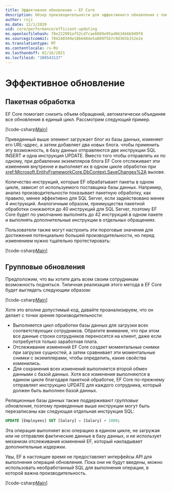 ```yaml
---
title: Эффективное обновление — EF Core
description: Обзор производительности для эффективного обновления с помощью Entity Framework Core
author: roji
ms.date: 12/1/2020
uid: core/performance/efficient-updating
ms.openlocfilehash: f8e222991af52cd7cae6089e95ad6634b6b949f8
ms.sourcegitcommit: 704240349e18b6404e5a809f5b7c9d365b152e2e
ms.translationtype: MT
ms.contentlocale: ru-RU
ms.lasthandoff: 02/16/2021
ms.locfileid: "100543137"
---
```

# <a name="efficient-updating"></a>Эффективное обновление

## <a name="batching"></a>Пакетная обработка

EF Core помогает снизить объем обращений, автоматически объединяя все обновления в единый цикл. Рассмотрим следующий пример.

[!code-csharp[Main](../../../samples/core/Performance/Program.cs#SaveChangesBatching)]

Приведенный выше элемент загружает блог из базы данных, изменяет его URL-адрес, а затем добавляет два новых блога. чтобы применить эту возможность, в базу данных отправляются две инструкции SQL INSERT и одна инструкция UPDATE. Вместо того чтобы отправлять их по одному, при добавлении экземпляров блога EF Core отслеживает эти изменения внутренне и выполняет их в одном цикле обработки при <xref:Microsoft.EntityFrameworkCore.DbContext.SaveChanges%2A> вызове.

Количество инструкций, которые EF обрабатывает пакеты в одном цикле, зависит от используемого поставщика базы данных. Например, анализ производительности показывает пакетную обработку, как правило, менее эффективно для SQL Server, если задействовано менее 4 инструкций. Аналогичным образом, преимущества пакетной обработки снижаются до 40 инструкций для SQL Server, поэтому EF Core будет по умолчанию выполнять до 42 инструкций в одном пакете и выполнять дополнительные инструкции в отдельных обращениях.

Пользователи также могут настроить эти пороговые значения для достижения потенциально большей производительности, но перед изменением нужно тщательно протестировать:

[!code-csharp[Main](../../../samples/core/Performance/BatchTweakingContext.cs#BatchTweaking)]

## <a name="bulk-updates"></a>Групповые обновления

Предположим, что вы хотите дать всем своим сотрудникам возможность подняться. Типичная реализация этого метода в EF Core будет выглядеть следующим образом:

[!code-csharp[Main](../../../samples/core/Performance/Program.cs#UpdateWithoutBulk)]

Хотя это вполне допустимый код, давайте проанализируем, что он делает с точки зрения производительности:

* Выполняется цикл обработки базы данных для загрузки всех соответствующих сотрудников. Обратите внимание, что при этом все данные строки сотрудников переносятся на клиент, даже если потребуется только заработная плата.
* Отслеживание изменений EF Core создает моментальные снимки при загрузке сущностей, а затем сравнивает эти моментальные снимки с экземплярами, чтобы определить, какие свойства изменились.
* Для сохранения всех изменений выполняется второй обмен данными с базой данных. Хотя все изменения выполняются в едином цикле благодаря пакетной обработке, EF Core по-прежнему отправляет инструкцию UPDATE для каждого сотрудника, который должен быть выполнен базой данных.

Реляционные базы данных также поддерживают *групповые обновления*, поэтому приведенные выше инструкции могут быть перезаписаны как следующая отдельная инструкция SQL:

```sql
UPDATE [Employees] SET [Salary] = [Salary] + 1000;
```

Эта операция выполняет всю операцию в едином цикле, не загружая или не отправляя фактические данные в базу данных, и не использует механизм отслеживания изменений EF, который накладывает дополнительные издержки.

Увы, EF в настоящее время не предоставляет интерфейсы API для выполнения операций обновления. Пока они не будут введены, можно использовать необработанный SQL для выполнения операции, в которой важна производительность.

[!code-csharp[Main](../../../samples/core/Performance/Program.cs#UpdateWithBulk)]
